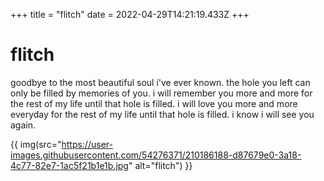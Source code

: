 +++
title = "flitch"
date = 2022-04-29T14:21:19.433Z
+++

# flitch

goodbye to the most beautiful soul i've ever known. the hole you left can only be filled by memories of you. i will remember you more and more for the rest of my life until that hole is filled. i will love you more and more everyday for the rest of my life until that hole is filled. i know i will see you again.

{{ img(src="https://user-images.githubusercontent.com/54276371/210186188-d87679e0-3a18-4c77-82e7-1ac5f21b1e1b.jpg" alt="flitch") }}
